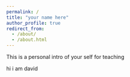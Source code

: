 ```yaml
---
permalink: /
title: "your name here"
author_profile: true
redirect_from: 
  - /about/
  - /about.html
---
```


This is a personal intro of your self for teaching

hi i am david
